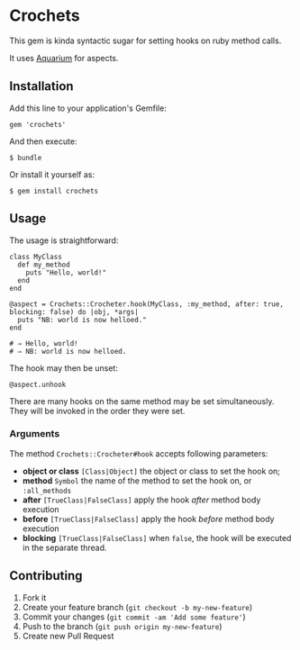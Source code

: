 # Crochets

This gem is kinda syntactic sugar for setting hooks on ruby method calls.

It uses [Aquarium](https://github.com/deanwampler/Aquarium) for aspects.

## Installation

Add this line to your application's Gemfile:

    gem 'crochets'

And then execute:

    $ bundle

Or install it yourself as:

    $ gem install crochets

## Usage

The usage is straightforward:

    class MyClass
      def my_method
        puts "Hello, world!"
      end
    end
        
    @aspect = Crochets::Crocheter.hook(MyClass, :my_method, after: true, blocking: false) do |obj, *args|
      puts "NB: world is now helloed."
    end
    
    # ⇒ Hello, world!
    # ⇒ NB: world is now helloed.

The hook may then be unset:

    @aspect.unhook
    
There are many hooks on the same method may be set simultaneously. They will be invoked in
the order they were set.

### Arguments

The method `Crochets::Crocheter#hook` accepts following parameters:

* **object or class** `[Class|Object]` the object or class to set the hook on;
* **method** `Symbol` the name of the method to set the hook on, or `:all_methods`
* **after** `[TrueClass|FalseClass]` apply the hook _after_ method body execution
* **before** `[TrueClass|FalseClass]` apply the hook _before_ method body execution
* **blocking** `[TrueClass|FalseClass]` when `false`, the hook will be executed in the
separate thread.

## Contributing

1. Fork it
2. Create your feature branch (`git checkout -b my-new-feature`)
3. Commit your changes (`git commit -am 'Add some feature'`)
4. Push to the branch (`git push origin my-new-feature`)
5. Create new Pull Request
